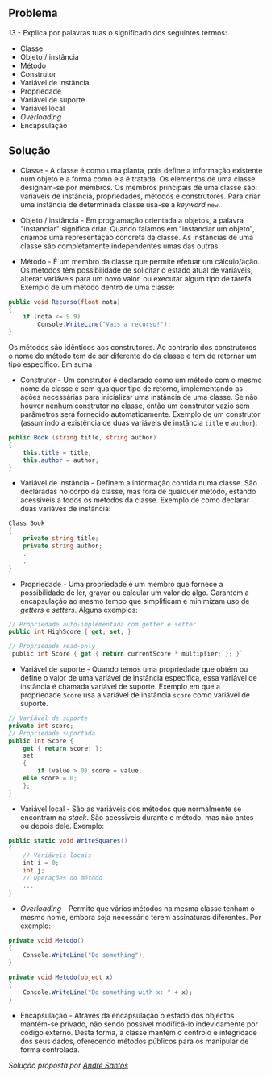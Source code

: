 ## Problema

13 - Explica por palavras tuas o significado dos seguintes termos:

* Classe
* Objeto / instância
* Método
* Construtor
* Variável de instância
* Propriedade
* Variável de suporte
* Variável local
* _Overloading_
* Encapsulação

## Solução

* Classe - A classe é como uma planta, pois define a informação existente num
objeto e a forma como ela é tratada. Os elementos de uma classe designam-se por
membros. Os membros principais de uma classe são: variáveis de instância,
propriedades, métodos e construtores. Para criar uma instância de determinada
classe usa-se a _keyword_ `new`.

* Objeto / instância - Em programação orientada a objetos, a palavra "instanciar"
significa criar. Quando falamos em "instanciar um objeto", criamos uma
representação concreta da classe. As instâncias de uma classe são completamente
independentes umas das outras.

* Método - É um membro da classe que permite efetuar um cálculo/ação. Os métodos
têm possibilidade de solicitar o estado atual de variáveis, alterar variáveis
para um novo valor, ou executar algum tipo de tarefa. Exemplo de um 
método dentro de uma classe:

```cs
public void Recurso(float nota)
{
    if (nota <= 9.9)
        Console.WriteLine("Vais a recurso!");
}
```


Os métodos
são idênticos aos construtores. Ao contrario dos construtores o nome do método 
tem de ser diferente do da classe e tem de retornar um tipo específico. Em suma 

* Construtor - Um construtor é declarado como um método com o mesmo nome da classe
e sem qualquer tipo de retorno, implementando as ações necessárias para inicializar
uma instância de uma classe. Se não houver nenhum construtor na classe, então um
construtor vazio sem parâmetros será fornecido automaticamente. Exemplo de um
construtor (assumindo a existência de duas variáveis de instância `title` e
`author`):

```cs
public Book (string title, string author)
{
	this.title = title;
	this.author = author;
}
```

* Variável de instância - Definem a informação contida numa classe. São
declaradas no corpo da classe, mas fora de qualquer método, estando acessíveis
a todos os métodos da classe. Exemplo de como declarar duas variáves de
instância:

```cs
Class Book
{
	private string title;
	private string author;
	.
	.
}
```


* Propriedade -  Uma propriedade é um membro que fornece a possibilidade de ler,
gravar ou calcular um valor de algo. Garantem a encapsulação ao mesmo tempo que 
simplificam e minimizam uso de _getters_ e _setters_. Alguns exemplos:

```cs
// Propriedade auto-implementada com getter e setter
public int HighScore { get; set; }

// Propriedade read-only
`public int Score { get { return currentScore * multiplier; }; }`
```

* Variável de suporte - Quando temos uma propriedade que obtém ou define o valor
de uma variável de instância específica, essa variável de instância é chamada 
variável de suporte. Exemplo em que a propriedade `Score` usa a variável de
instância `score` como variável de suporte.

```cs
// Variável de suporte
private int score;
// Propriedade suportada
public int Score {
    get { return score; };
    set
    {
        if (value > 0) score = value;
	else score = 0;
    };
}
```

* Variável local - São as variáveis dos métodos que normalmente se encontram na 
_stack_. São acessiveis durante o método, mas não antes ou depois dele. Exemplo:

```cs
public static void WriteSquares() 
{
    // Variáveis locais
    int i = 0;
    int j;
    // Operações do método
    ...
}
```

* _Overloading_ - Permite que vários métodos na mesma classe tenham o mesmo
nome, embora seja necessário terem assinaturas diferentes. Por exemplo:

```cs
private void Metodo()
{
    Console.WriteLine("Do something");
}

private void Metodo(object x)
{
    Console.WriteLine("Do something with x: " + x);
}
```

* Encapsulação - Através da encapsulação o estado dos objectos mantém-se 
privado, não sendo possível modificá-lo indevidamente por código externo. Desta
forma, a classe mantém o controlo e integridade dos seus dados, oferecendo
métodos públicos para os manipular de forma controlada.

*Solução proposta por [André Santos](https://github.com/Snigy24)*

